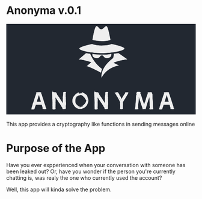 #   Anonyma v.0.1

![This is an alt text.](https://raw.githubusercontent.com/joricxxx/AnonymaProject/master/AnonymaWindowsFormApp/Resources/anonyma-logo.png?token=GHSAT0AAAAAACQNVWMR5QIQJ6JCL2WXYJDKZRF3APA)

This app provides a cryptography like functions in sending messages online 
# Purpose of the App
 Have you ever expperienced when your conversation with someone has been leaked out? Or, have you wonder if the person you're currently chatting is, was realy the one who currently used the account?
 
 Well, this app will kinda solve the problem.
